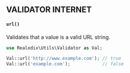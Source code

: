 VALIDATOR INTERNET
---

<!-- START doctoc -->
<!-- END doctoc -->

#### `url()`

Validates that a value is a valid URL string.

```php
use Realodix\Utils\Validator as Val;

Val::url('http://www.example.com'); // true
Val::url('example.com');            // false
```
